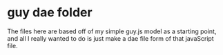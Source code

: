 # guy dae folder

The files here are based off of my simple guy.js model as a starting point, and all I really wanted to do is just make a dae file form of that javaScript file.